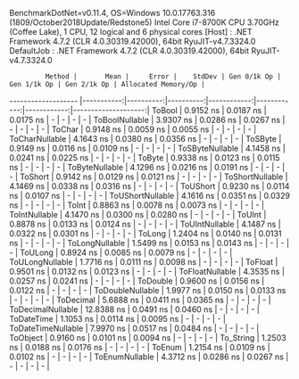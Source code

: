 
BenchmarkDotNet=v0.11.4, OS=Windows 10.0.17763.316 (1809/October2018Update/Redstone5)
Intel Core i7-8700K CPU 3.70GHz (Coffee Lake), 1 CPU, 12 logical and 6 physical cores
  [Host]     : .NET Framework 4.7.2 (CLR 4.0.30319.42000), 64bit RyuJIT-v4.7.3324.0
  DefaultJob : .NET Framework 4.7.2 (CLR 4.0.30319.42000), 64bit RyuJIT-v4.7.3324.0


             Method |       Mean |     Error |    StdDev | Gen 0/1k Op | Gen 1/1k Op | Gen 2/1k Op | Allocated Memory/Op |
------------------- |-----------:|----------:|----------:|------------:|------------:|------------:|--------------------:|
             ToBool |  0.9152 ns | 0.0187 ns | 0.0175 ns |           - |           - |           - |                   - |
     ToBoolNullable |  3.9307 ns | 0.0286 ns | 0.0267 ns |           - |           - |           - |                   - |
             ToChar |  0.9148 ns | 0.0059 ns | 0.0055 ns |           - |           - |           - |                   - |
     ToCharNullable |  4.1643 ns | 0.0380 ns | 0.0356 ns |           - |           - |           - |                   - |
            ToSByte |  0.9149 ns | 0.0116 ns | 0.0109 ns |           - |           - |           - |                   - |
    ToSByteNullable |  4.1458 ns | 0.0241 ns | 0.0225 ns |           - |           - |           - |                   - |
             ToByte |  0.9338 ns | 0.0123 ns | 0.0115 ns |           - |           - |           - |                   - |
     ToByteNullable |  4.1296 ns | 0.0216 ns | 0.0191 ns |           - |           - |           - |                   - |
            ToShort |  0.9142 ns | 0.0129 ns | 0.0121 ns |           - |           - |           - |                   - |
    ToShortNullable |  4.1469 ns | 0.0338 ns | 0.0316 ns |           - |           - |           - |                   - |
           ToUShort |  0.9230 ns | 0.0114 ns | 0.0107 ns |           - |           - |           - |                   - |
   ToUShortNullable |  4.1616 ns | 0.0351 ns | 0.0329 ns |           - |           - |           - |                   - |
              ToInt |  0.8863 ns | 0.0078 ns | 0.0073 ns |           - |           - |           - |                   - |
      ToIntNullable |  4.1470 ns | 0.0300 ns | 0.0280 ns |           - |           - |           - |                   - |
             ToUInt |  0.8878 ns | 0.0133 ns | 0.0124 ns |           - |           - |           - |                   - |
     ToUIntNullable |  4.1487 ns | 0.0322 ns | 0.0301 ns |           - |           - |           - |                   - |
             ToLong |  1.2404 ns | 0.0140 ns | 0.0131 ns |           - |           - |           - |                   - |
     ToLongNullable |  1.5499 ns | 0.0153 ns | 0.0143 ns |           - |           - |           - |                   - |
            ToULong |  0.8924 ns | 0.0085 ns | 0.0079 ns |           - |           - |           - |                   - |
    ToULongNullable |  1.7716 ns | 0.0111 ns | 0.0098 ns |           - |           - |           - |                   - |
            ToFloat |  0.9501 ns | 0.0132 ns | 0.0123 ns |           - |           - |           - |                   - |
    ToFloatNullable |  4.3535 ns | 0.0257 ns | 0.0241 ns |           - |           - |           - |                   - |
           ToDouble |  0.9600 ns | 0.0156 ns | 0.0122 ns |           - |           - |           - |                   - |
   ToDoubleNullable |  1.9977 ns | 0.0150 ns | 0.0133 ns |           - |           - |           - |                   - |
          ToDecimal |  5.6888 ns | 0.0411 ns | 0.0365 ns |           - |           - |           - |                   - |
  ToDecimalNullable | 12.8388 ns | 0.0491 ns | 0.0460 ns |           - |           - |           - |                   - |
         ToDateTime |  1.1053 ns | 0.0114 ns | 0.0095 ns |           - |           - |           - |                   - |
 ToDateTimeNullable |  7.9970 ns | 0.0517 ns | 0.0484 ns |           - |           - |           - |                   - |
           ToObject |  0.9160 ns | 0.0101 ns | 0.0094 ns |           - |           - |           - |                   - |
          To_String |  1.2503 ns | 0.0188 ns | 0.0176 ns |           - |           - |           - |                   - |
             ToEnum |  1.2154 ns | 0.0109 ns | 0.0102 ns |           - |           - |           - |                   - |
     ToEnumNullable |  4.3712 ns | 0.0286 ns | 0.0267 ns |           - |           - |           - |                   - |

